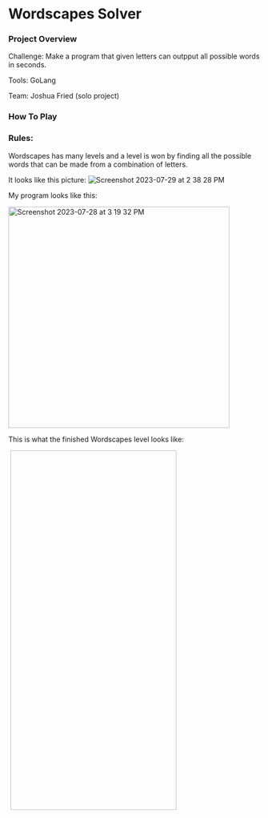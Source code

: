 # Wordscapes Solver 

### Project Overview

Challenge: Make a program that given letters can outpput all possible words in seconds.

Tools: GoLang

Team: Joshua Fried (solo project)
### How To Play 

### Rules: 
Wordscapes has many levels and a level is won by finding all the possible words that can be made from a combination of letters. 

It looks like this picture: 
![Screenshot 2023-07-29 at 2 38 28 PM](https://github.com/Josh-Fried/Portfolio/assets/98046392/ad061f37-9f96-440a-b091-e59479ebeaad)

My program looks like this: 

<img width="442" alt="Screenshot 2023-07-28 at 3 19 32 PM" src="https://github.com/Josh-Fried/Portfolio/assets/98046392/c4611c3d-8816-44b8-9ece-301445cf3856">


This is what the finished Wordscapes level looks like: 

<img scr="https://github.com/Josh-Fried/Portfolio/blob/main/Wordscapes%20Solver/IMG_1976.PNG">

<img scr="https://github.com/Josh-Fried/Portfolio/blob/main/Wordscapes%20Solver/IMG_1977.PNG" width="332" height="718">
